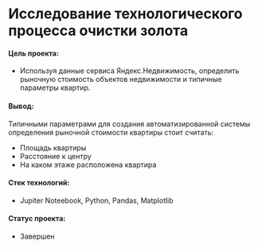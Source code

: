 # Исследование технологического процесса очистки золота

#### Цель проекта: 
- Используя данные сервиса Яндекс.Недвижимость, определить рыночную стоимость объектов недвижимости и типичные параметры квартир.

#### Вывод:
Типичными параметрами для создания автоматизированной системы определения рыночной стоимости квартиры стоит считать:
- Площадь квартиры
- Расстояние к центру
- На каком этаже расположена квартира

#### Стек технологий:
- Jupiter Noteebook, Python, Pandas, Matplotlib

#### Статус проекта:
- Завершен
